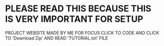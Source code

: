 # PLEASE READ THIS BECAUSE THIS IS VERY IMPORTANT FOR SETUP
PROJECT WEBSITE MADE BY ME FOR FOCUS
CLICK TO CODE AND CLICK TO 'Download Zip'
AND READ 'TUTORIAL.txt' FILE
